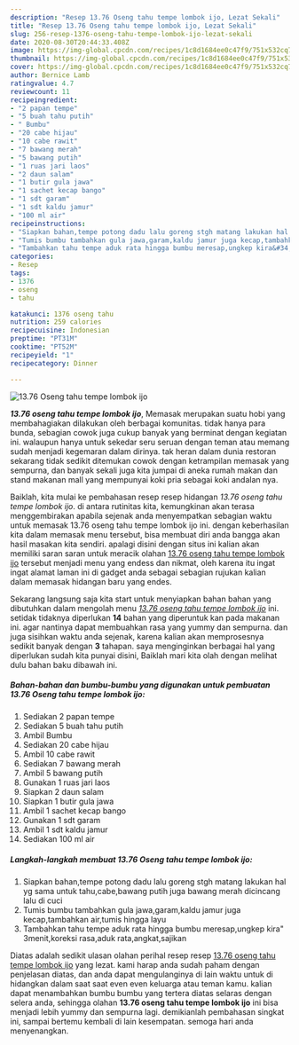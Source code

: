 ```yaml
---
description: "Resep 13.76 Oseng tahu tempe lombok ijo, Lezat Sekali"
title: "Resep 13.76 Oseng tahu tempe lombok ijo, Lezat Sekali"
slug: 256-resep-1376-oseng-tahu-tempe-lombok-ijo-lezat-sekali
date: 2020-08-30T20:44:33.408Z
image: https://img-global.cpcdn.com/recipes/1c8d1684ee0c47f9/751x532cq70/1376-oseng-tahu-tempe-lombok-ijo-foto-resep-utama.jpg
thumbnail: https://img-global.cpcdn.com/recipes/1c8d1684ee0c47f9/751x532cq70/1376-oseng-tahu-tempe-lombok-ijo-foto-resep-utama.jpg
cover: https://img-global.cpcdn.com/recipes/1c8d1684ee0c47f9/751x532cq70/1376-oseng-tahu-tempe-lombok-ijo-foto-resep-utama.jpg
author: Bernice Lamb
ratingvalue: 4.7
reviewcount: 11
recipeingredient:
- "2 papan tempe"
- "5 buah tahu putih"
- " Bumbu"
- "20 cabe hijau"
- "10 cabe rawit"
- "7 bawang merah"
- "5 bawang putih"
- "1 ruas jari laos"
- "2 daun salam"
- "1 butir gula jawa"
- "1 sachet kecap bango"
- "1 sdt garam"
- "1 sdt kaldu jamur"
- "100 ml air"
recipeinstructions:
- "Siapkan bahan,tempe potong dadu lalu goreng stgh matang lakukan hal yg sama untuk tahu,cabe,bawang putih juga bawang merah dicincang lalu di cuci"
- "Tumis bumbu tambahkan gula jawa,garam,kaldu jamur juga kecap,tambahkan air,tumis hingga layu"
- "Tambahkan tahu tempe aduk rata hingga bumbu meresap,ungkep kira&#34; 3menit,koreksi rasa,aduk rata,angkat,sajikan"
categories:
- Resep
tags:
- 1376
- oseng
- tahu

katakunci: 1376 oseng tahu 
nutrition: 259 calories
recipecuisine: Indonesian
preptime: "PT31M"
cooktime: "PT52M"
recipeyield: "1"
recipecategory: Dinner

---
```



![13.76 Oseng tahu tempe lombok ijo](https://img-global.cpcdn.com/recipes/1c8d1684ee0c47f9/751x532cq70/1376-oseng-tahu-tempe-lombok-ijo-foto-resep-utama.jpg)

<b><i>13.76 oseng tahu tempe lombok ijo</i></b>, Memasak merupakan suatu hobi yang membahagiakan dilakukan oleh berbagai komunitas. tidak hanya para bunda, sebagian cowok juga cukup banyak yang berminat dengan kegiatan ini. walaupun hanya untuk sekedar seru seruan dengan teman atau memang sudah menjadi kegemaran dalam dirinya. tak heran dalam dunia restoran sekarang tidak sedikit ditemukan cowok dengan ketrampilan memasak yang sempurna, dan banyak sekali juga kita jumpai di aneka rumah makan dan stand makanan mall yang mempunyai koki pria sebagai koki andalan nya.

Baiklah, kita mulai ke pembahasan resep resep hidangan <i>13.76 oseng tahu tempe lombok ijo</i>. di antara rutinitas kita, kemungkinan akan terasa menggembirakan apabila sejenak anda menyempatkan sebagian waktu untuk memasak 13.76 oseng tahu tempe lombok ijo ini. dengan keberhasilan kita dalam memasak menu tersebut, bisa membuat diri anda bangga akan hasil masakan kita sendiri. apalagi disini dengan situs ini kalian akan memiliki saran saran untuk meracik olahan <u>13.76 oseng tahu tempe lombok ijo</u> tersebut menjadi menu yang endess dan nikmat, oleh karena itu ingat ingat alamat laman ini di gadget anda sebagai sebagian rujukan kalian dalam memasak hidangan baru yang endes.




Sekarang langsung saja kita start untuk menyiapkan bahan bahan yang dibutuhkan dalam mengolah menu <u><i>13.76 oseng tahu tempe lombok ijo</i></u> ini. setidak tidaknya diperlukan <b>14</b> bahan yang diperuntuk kan pada makanan ini. agar nantinya dapat membuahkan rasa yang yummy dan sempurna. dan juga sisihkan waktu anda sejenak, karena kalian akan memprosesnya sedikit banyak dengan <b>3</b> tahapan. saya menginginkan berbagai hal yang diperlukan sudah kita punyai disini, Baiklah mari kita olah dengan melihat dulu bahan baku dibawah ini.

<!--inarticleads1-->

##### Bahan-bahan dan bumbu-bumbu yang digunakan untuk pembuatan 13.76 Oseng tahu tempe lombok ijo:

1. Sediakan 2 papan tempe
1. Sediakan 5 buah tahu putih
1. Ambil  Bumbu
1. Sediakan 20 cabe hijau
1. Ambil 10 cabe rawit
1. Sediakan 7 bawang merah
1. Ambil 5 bawang putih
1. Gunakan 1 ruas jari laos
1. Siapkan 2 daun salam
1. Siapkan 1 butir gula jawa
1. Ambil 1 sachet kecap bango
1. Gunakan 1 sdt garam
1. Ambil 1 sdt kaldu jamur
1. Sediakan 100 ml air




<!--inarticleads2-->

##### Langkah-langkah membuat 13.76 Oseng tahu tempe lombok ijo:

1. Siapkan bahan,tempe potong dadu lalu goreng stgh matang lakukan hal yg sama untuk tahu,cabe,bawang putih juga bawang merah dicincang lalu di cuci
1. Tumis bumbu tambahkan gula jawa,garam,kaldu jamur juga kecap,tambahkan air,tumis hingga layu
1. Tambahkan tahu tempe aduk rata hingga bumbu meresap,ungkep kira&#34; 3menit,koreksi rasa,aduk rata,angkat,sajikan




Diatas adalah sedikit ulasan olahan perihal resep resep <u>13.76 oseng tahu tempe lombok ijo</u> yang lezat. kami harap anda sudah paham dengan penjelasan diatas, dan anda dapat mengulanginya di lain waktu untuk di hidangkan dalam saat saat even even keluarga atau teman kamu. kalian dapat menambahkan bumbu bumbu yang tertera diatas selaras dengan selera anda, sehingga olahan <b>13.76 oseng tahu tempe lombok ijo</b> ini bisa menjadi lebih yummy dan sempurna lagi. demikianlah pembahasan singkat ini, sampai bertemu kembali di lain kesempatan. semoga hari anda menyenangkan.
